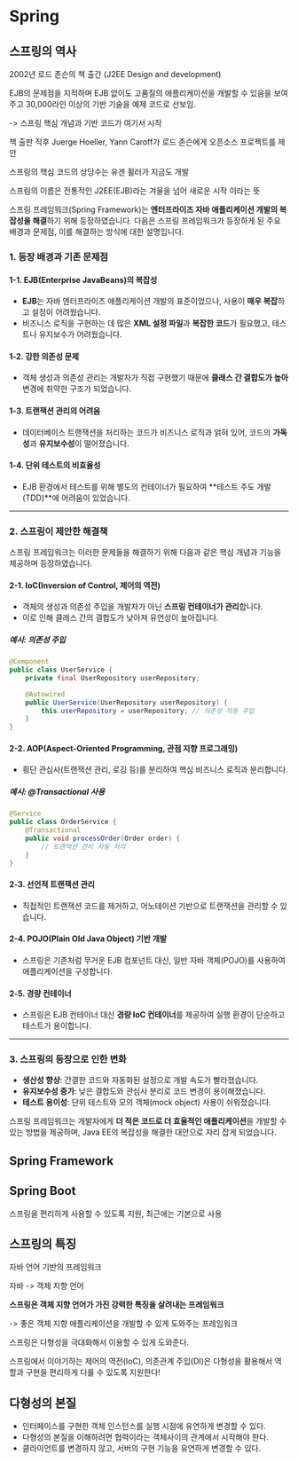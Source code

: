 # Spring

## 스프링의 역사

2002년 로드 존슨의 책 출간 (J2EE Design and development)

EJB의 문제점을 지적하며 EJB 없이도 고품질의 애플리케이션을 개발할 수 있음을 보여주고 30,000라인 이상의 기반 기술을 예제 코드로 선보임.

-> 스프링 핵심 개념과 기반 코드가 여기서 시작

책 출판 직후 Juerge Hoeller, Yann Caroff가 로드 존슨에게 오픈소스 프로젝트를 제안

스프링의 핵심 코드의 상당수는 유겐 휠러가 지금도 개발

스프림의 이름은 전통적인 J2EE(EJB)라는 겨울을 넘어 새로운 시작 이라는 뜻

스프링 프레임워크(Spring Framework)는 **엔터프라이즈 자바 애플리케이션 개발의 복잡성을 해결**하기 위해 등장하였습니다. 다음은 스프링 프레임워크가 등장하게 된 주요 배경과 문제점, 이를 해결하는 방식에 대한 설명입니다.

### 1. 등장 배경과 기존 문제점

#### 1-1. EJB(Enterprise JavaBeans)의 복잡성
- **EJB**는 자바 엔터프라이즈 애플리케이션 개발의 표준이었으나, 사용이 **매우 복잡**하고 설정이 어려웠습니다.
- 비즈니스 로직을 구현하는 데 많은 **XML 설정 파일**과 **복잡한 코드**가 필요했고, 테스트나 유지보수가 어려웠습니다.

#### 1-2. 강한 의존성 문제
- 객체 생성과 의존성 관리는 개발자가 직접 구현했기 때문에 **클래스 간 결합도가 높아** 변경에 취약한 구조가 되었습니다.

#### 1-3. 트랜잭션 관리의 어려움
- 데이터베이스 트랜잭션을 처리하는 코드가 비즈니스 로직과 얽혀 있어, 코드의 **가독성**과 **유지보수성**이 떨어졌습니다.

#### 1-4. 단위 테스트의 비효율성
- EJB 환경에서 테스트를 위해 별도의 컨테이너가 필요하여 **테스트 주도 개발(TDD)**에 어려움이 있었습니다.

---

### 2. 스프링이 제안한 해결책
스프링 프레임워크는 이러한 문제들을 해결하기 위해 다음과 같은 핵심 개념과 기능을 제공하며 등장하였습니다.

#### 2-1. **IoC(Inversion of Control, 제어의 역전)**
- 객체의 생성과 의존성 주입을 개발자가 아닌 **스프링 컨테이너가 관리**합니다.
- 이로 인해 클래스 간의 결합도가 낮아져 유연성이 높아집니다.
  
##### 예시: 의존성 주입
```java
@Component
public class UserService {
    private final UserRepository userRepository;

    @Autowired
    public UserService(UserRepository userRepository) {
        this.userRepository = userRepository; // 의존성 자동 주입
    }
}
```

#### 2-2. **AOP(Aspect-Oriented Programming, 관점 지향 프로그래밍)**
- 횡단 관심사(트랜잭션 관리, 로깅 등)를 분리하여 핵심 비즈니스 로직과 분리합니다.

##### 예시: @Transactional 사용
```java
@Service
public class OrderService {
    @Transactional
    public void processOrder(Order order) {
        // 트랜잭션 관리 자동 처리
    }
}
```

#### 2-3. **선언적 트랜잭션 관리**
- 직접적인 트랜잭션 코드를 제거하고, 어노테이션 기반으로 트랜잭션을 관리할 수 있습니다.

#### 2-4. **POJO(Plain Old Java Object) 기반 개발**
- 스프링은 기존처럼 무거운 EJB 컴포넌트 대신, 일반 자바 객체(POJO)를 사용하여 애플리케이션을 구성합니다.

#### 2-5. **경량 컨테이너**
- 스프링은 EJB 컨테이너 대신 **경량 IoC 컨테이너**를 제공하여 실행 환경이 단순하고 테스트가 용이합니다.

---

### 3. 스프링의 등장으로 인한 변화
- **생산성 향상**: 간결한 코드와 자동화된 설정으로 개발 속도가 빨라졌습니다.
- **유지보수성 증가**: 낮은 결합도와 관심사 분리로 코드 변경이 용이해졌습니다.
- **테스트 용이성**: 단위 테스트와 모의 객체(mock object) 사용이 쉬워졌습니다.

스프링 프레임워크는 개발자에게 **더 적은 코드로 더 효율적인 애플리케이션**을 개발할 수 있는 방법을 제공하며, Java EE의 복잡성을 해결한 대안으로 자리 잡게 되었습니다.

## Spring Framework

## Spring Boot
스프링을 편리하게 사용할 수 있도록 지원, 최근에는 기본으로 사용


## 스프링의 특징

자바 언어 기반의 프레임워크

자바 -> 객체 지향 언어

__스프링은 객체 지향 언어가 가진 강력한 특징을 살려내는 프레임워크__

-> 좋은 객체 지향 애플리케이션을 개발할 수 있게 도와주는 프레임워크

스프링은 다형성을 극대화해서 이용할 수 있게 도와준다.

스프링에서 이야기하는 제어의 역전(IoC), 의존관계 주입(DI)은 다형성을 활용해서 역할과 구현을 편리하게 다룰 수 있도록 지원한다!


## 다형성의 본질
- 인터페이스를 구현한 객체 인스턴스를 실행 시점에 유연하게 변경할 수 있다.
- 다형성의 본질을 이해하려면 협력이라는 객체사이의 관계에서 시작해야 한다.
- 클라이언트를 변경하지 않고, 서버의 구현 기능을 유연하게 변경할 수 있다.

